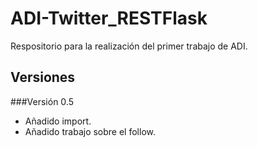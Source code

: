 # ADI-Twitter_RESTFlask
Respositorio para la realización del primer trabajo de ADI.

## Versiones
###Versión 0.5
 - Añadido import.
 - Añadido trabajo sobre el follow.
